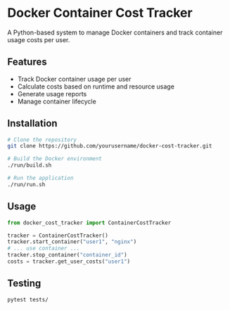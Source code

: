 
# Docker Container Cost Tracker

A Python-based system to manage Docker containers and track container usage costs per user.

## Features
- Track Docker container usage per user
- Calculate costs based on runtime and resource usage
- Generate usage reports
- Manage container lifecycle

## Installation
```bash
# Clone the repository
git clone https://github.com/yourusername/docker-cost-tracker.git

# Build the Docker environment
./run/build.sh

# Run the application
./run/run.sh
```

## Usage
```python
from docker_cost_tracker import ContainerCostTracker

tracker = ContainerCostTracker()
tracker.start_container("user1", "nginx")
# ... use container ...
tracker.stop_container("container_id")
costs = tracker.get_user_costs("user1")
```

## Testing
```bash
pytest tests/
```
